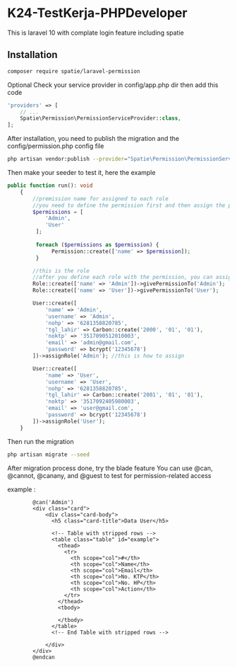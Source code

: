 # K24-TestKerja-PHPDeveloper

This is laravel 10 with complate login feature including spatie

## Installation
 
```bash
composer require spatie/laravel-permission
```

Optional
Check your service provider in config/app.php dir then add this code

```php
'providers' => [
    // ...
    Spatie\Permission\PermissionServiceProvider::class,
];
```

After installation, you need to publish the migration and the config/permission.php config file

```bash
php artisan vendor:publish --provider="Spatie\Permission\PermissionServiceProvider"
```

Then make your seeder to test it, here the example

```php
public function run(): void
    {
        //premission name for assigned to each role
        //you need to define the permission first and then assign the permission to the role below
        $permissions = [
            'Admin',
            'User'
         ];
      
         foreach ($permissions as $permission) {
              Permission::create(['name' => $permission]);
         }

        //this is the role
        //after you define each role with the permission, you can assign the role to each data user
        Role::create(['name' => 'Admin'])->givePermissionTo('Admin');
        Role::create(['name' => 'User'])->givePermissionTo('User');

        User::create([
            'name' => 'Admin', 
            'username' => 'Admin', 
            'nohp' => '6281358820785', 
            'tgl_lahir' => Carbon::create('2000', '01', '01'), 
            'noktp' => '3517090512010003', 
            'email' => 'admin@gmail.com',
            'password' => bcrypt('12345678')
        ])->assignRole('Admin'); //this is how to assign

        User::create([
            'name' => 'User', 
            'username' => 'User', 
            'nohp' => '6281358820785', 
            'tgl_lahir' => Carbon::create('2001', '01', '01'), 
            'noktp' => '3517092405980003', 
            'email' => 'user@gmail.com',
            'password' => bcrypt('12345678')
        ])->assignRole('User');
    }
```

Then run the migration

```bash
php artisan migrate --seed
```

After migration process done, try the blade feature
You can use @can, @cannot, @canany, and @guest to test for permission-related access

example :
```
		@can('Admin')
        <div class="card">
            <div class="card-body">
              <h5 class="card-title">Data User</h5>

              <!-- Table with stripped rows -->
              <table class="table" id="example">
                <thead>
                  <tr>
                    <th scope="col">#</th>
                    <th scope="col">Name</th>
                    <th scope="col">Email</th>
                    <th scope="col">No. KTP</th>
                    <th scope="col">No. HP</th>
                    <th scope="col">Action</th>
                  </tr>
                </thead>
                <tbody>
                  
                </tbody>
              </table>
              <!-- End Table with stripped rows -->

            </div>
        </div>
        @endcan
```